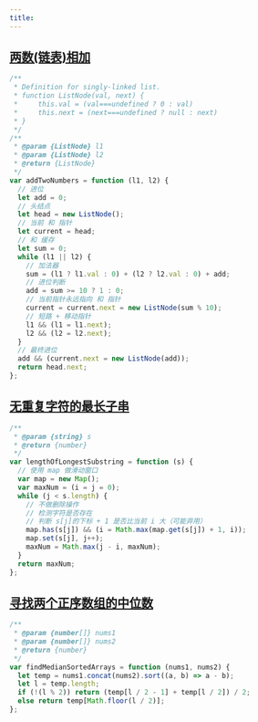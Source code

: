 ```yaml
---
title:
---
```


## [两数(链表)相加](https://leetcode-cn.com/problems/add-two-numbers/)

```js
/**
 * Definition for singly-linked list.
 * function ListNode(val, next) {
 *     this.val = (val===undefined ? 0 : val)
 *     this.next = (next===undefined ? null : next)
 * }
 */
/**
 * @param {ListNode} l1
 * @param {ListNode} l2
 * @return {ListNode}
 */
var addTwoNumbers = function (l1, l2) {
  // 进位
  let add = 0;
  // 头结点
  let head = new ListNode();
  // 当前 和 指针
  let current = head;
  // 和 缓存
  let sum = 0;
  while (l1 || l2) {
    // 加法器
    sum = (l1 ? l1.val : 0) + (l2 ? l2.val : 0) + add;
    // 进位判断
    add = sum >= 10 ? 1 : 0;
    // 当前指针永远指向 和 指针
    current = current.next = new ListNode(sum % 10);
    // 短路 + 移动指针
    l1 && (l1 = l1.next);
    l2 && (l2 = l2.next);
  }
  // 最终进位
  add && (current.next = new ListNode(add));
  return head.next;
};
```

## [无重复字符的最长子串](https://leetcode-cn.com/problems/longest-substring-without-repeating-characters/)

```js
/**
 * @param {string} s
 * @return {number}
 */
var lengthOfLongestSubstring = function (s) {
  // 使用 map 做滑动窗口
  var map = new Map();
  var maxNum = (i = j = 0);
  while (j < s.length) {
    // 不做删除操作
    // 检测字符是否存在
    // 判断 s[j]的下标 + 1 是否比当前 i 大（可能弃用）
    map.has(s[j]) && (i = Math.max(map.get(s[j]) + 1, i));
    map.set(s[j], j++);
    maxNum = Math.max(j - i, maxNum);
  }
  return maxNum;
};
```

## [寻找两个正序数组的中位数](https://leetcode-cn.com/problems/longest-substring-without-repeating-characters/)

```js
/**
 * @param {number[]} nums1
 * @param {number[]} nums2
 * @return {number}
 */
var findMedianSortedArrays = function (nums1, nums2) {
  let temp = nums1.concat(nums2).sort((a, b) => a - b);
  let l = temp.length;
  if (!(l % 2)) return (temp[l / 2 - 1] + temp[l / 2]) / 2;
  else return temp[Math.floor(l / 2)];
};
```
